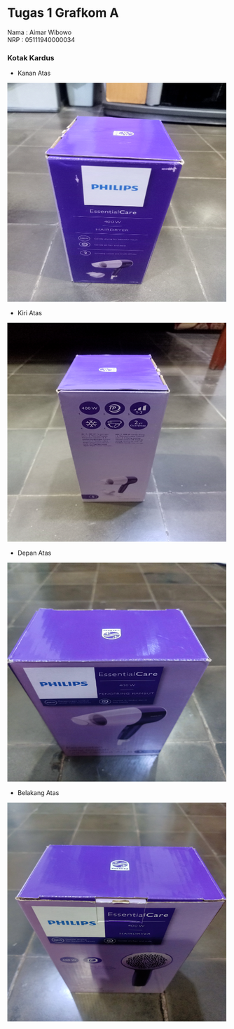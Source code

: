 # Tugas 1 Grafkom A

Nama : Aimar Wibowo <br>
NRP : 05111940000034 

<h3>Kotak Kardus</h3>

- Kanan Atas
<img src="images/kanan_atas.jpg" height="500" width="500">

- Kiri Atas
<img src="images/kiri_atas.jpg" height="500" width="500">

- Depan Atas
<img src="images/depan_atas.jpg" height="500" width="500">

- Belakang Atas
<img src="images/belakang_atas.jpg" height="500" width="500">
